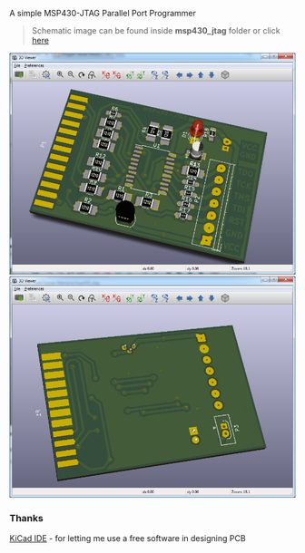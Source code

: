 
A simple MSP430-JTAG Parallel Port Programmer

> Schematic image can be found inside **msp430_jtag** folder or click [here](https://github.com/Tarsier-Marianz/msp430_jtag/blob/master/msp430_jtag.sch.svg)

![msp430-JTAG-front](msp430_jtag.3d-front.png?raw=true "msp430-JTAG front view 3D")
![msp430-JTAG-back](msp430_jtag.3d-back.png?raw=true "msp430-JTAG back view 3D")


### Thanks

[KiCad IDE](http://kicad-pcb.org/) - for letting me use a free software in designing PCB
